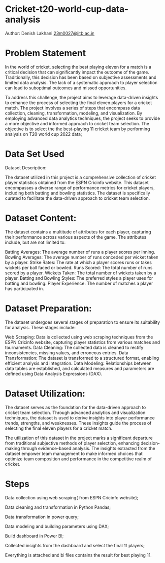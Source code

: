 # Cricket-t20-world-cup-data-analysis
Author: Denish Lakhani 23m0027@iitb.ac.in
# Problem Statement
In the world of cricket, selecting the best playing eleven for a match is a critical decision that can significantly impact the outcome of the game. Traditionally, this decision has been based on subjective assessments and limited data analysis. The lack of a systematic approach to player selection can lead to suboptimal outcomes and missed opportunities.

To address this challenge, the project aims to leverage data-driven insights to enhance the process of selecting the final eleven players for a cricket match. The project involves a series of steps that encompass data collection, cleaning, transformation, modeling, and visualization. By employing advanced data analytics techniques, the project seeks to provide a more objective and informed approach to cricket team selection. The objective is to select the the best-playing 11 cricket team by performing analysis on T20 world cup 2022 data;

# Data Set Used
Dataset Description:

The dataset utilized in this project is a comprehensive collection of cricket player statistics obtained from the ESPN Cricinfo website. This dataset encompasses a diverse range of performance metrics for cricket players, including both batting and bowling statistics. The dataset is specifically curated to facilitate the data-driven approach to cricket team selection.

# Dataset Content:

The dataset contains a multitude of attributes for each player, capturing their performance across various aspects of the game. The attributes include, but are not limited to:

Batting Averages: The average number of runs a player scores per inning.
Bowling Averages: The average number of runs conceded per wicket taken by a player.
Strike Rates: The rate at which a player scores runs or takes wickets per ball faced or bowled.
Runs Scored: The total number of runs scored by a player.
Wickets Taken: The total number of wickets taken by a player.
Batting and Bowling Styles: The preferred styles a player uses for batting and bowling.
Player Experience: The number of matches a player has participated in.
# Dataset Preparation:

The dataset undergoes several stages of preparation to ensure its suitability for analysis. These stages include:

Web Scraping: Data is collected using web scraping techniques from the ESPN Cricinfo website, capturing player statistics from various matches and tournaments.
Data Cleaning: The collected data is cleaned to rectify inconsistencies, missing values, and erroneous entries.
Data Transformation: The dataset is transformed to a structured format, enabling efficient analysis and integration.
Data Modeling: Relationships between data tables are established, and calculated measures and parameters are defined using Data Analysis Expressions (DAX).
# Dataset Utilization:

The dataset serves as the foundation for the data-driven approach to cricket team selection. Through advanced analytics and visualization techniques, the dataset is used to derive insights into player performance trends, strengths, and weaknesses. These insights guide the process of selecting the final eleven players for a cricket match.

The utilization of this dataset in the project marks a significant departure from traditional subjective methods of player selection, enhancing decision-making through evidence-based analysis. The insights extracted from the dataset empower team management to make informed choices that optimize team composition and performance in the competitive realm of cricket.

# Steps
Data collection using web scraping( from ESPN Cricinfo website);

Data cleaning and transformation in Python Pandas;

Data transformation in power query;

Data modeling and building parameters using DAX;

Build dashboard in Power BI;

Collected insights from the dashboard and select the final 11 players;

Everything is attached and bi files contains the result for best playing 11.
